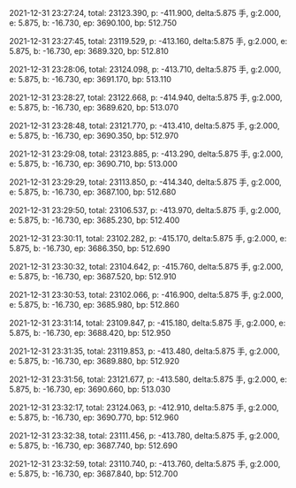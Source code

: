 2021-12-31 23:27:24, total: 23123.390, p: -411.900, delta:5.875 手, g:2.000, e: 5.875, b: -16.730, ep: 3690.100, bp: 512.750

2021-12-31 23:27:45, total: 23119.529, p: -413.160, delta:5.875 手, g:2.000, e: 5.875, b: -16.730, ep: 3689.320, bp: 512.810

2021-12-31 23:28:06, total: 23124.098, p: -413.710, delta:5.875 手, g:2.000, e: 5.875, b: -16.730, ep: 3691.170, bp: 513.110

2021-12-31 23:28:27, total: 23122.668, p: -414.940, delta:5.875 手, g:2.000, e: 5.875, b: -16.730, ep: 3689.620, bp: 513.070

2021-12-31 23:28:48, total: 23121.770, p: -413.410, delta:5.875 手, g:2.000, e: 5.875, b: -16.730, ep: 3690.350, bp: 512.970

2021-12-31 23:29:08, total: 23123.885, p: -413.290, delta:5.875 手, g:2.000, e: 5.875, b: -16.730, ep: 3690.710, bp: 513.000

2021-12-31 23:29:29, total: 23113.850, p: -414.340, delta:5.875 手, g:2.000, e: 5.875, b: -16.730, ep: 3687.100, bp: 512.680

2021-12-31 23:29:50, total: 23106.537, p: -413.970, delta:5.875 手, g:2.000, e: 5.875, b: -16.730, ep: 3685.230, bp: 512.400

2021-12-31 23:30:11, total: 23102.282, p: -415.170, delta:5.875 手, g:2.000, e: 5.875, b: -16.730, ep: 3686.350, bp: 512.690

2021-12-31 23:30:32, total: 23104.642, p: -415.760, delta:5.875 手, g:2.000, e: 5.875, b: -16.730, ep: 3687.520, bp: 512.910

2021-12-31 23:30:53, total: 23102.066, p: -416.900, delta:5.875 手, g:2.000, e: 5.875, b: -16.730, ep: 3685.980, bp: 512.860

2021-12-31 23:31:14, total: 23109.847, p: -415.180, delta:5.875 手, g:2.000, e: 5.875, b: -16.730, ep: 3688.420, bp: 512.950

2021-12-31 23:31:35, total: 23119.853, p: -413.480, delta:5.875 手, g:2.000, e: 5.875, b: -16.730, ep: 3689.880, bp: 512.920

2021-12-31 23:31:56, total: 23121.677, p: -413.580, delta:5.875 手, g:2.000, e: 5.875, b: -16.730, ep: 3690.660, bp: 513.030

2021-12-31 23:32:17, total: 23124.063, p: -412.910, delta:5.875 手, g:2.000, e: 5.875, b: -16.730, ep: 3690.770, bp: 512.960

2021-12-31 23:32:38, total: 23111.456, p: -413.780, delta:5.875 手, g:2.000, e: 5.875, b: -16.730, ep: 3687.740, bp: 512.690

2021-12-31 23:32:59, total: 23110.740, p: -413.760, delta:5.875 手, g:2.000, e: 5.875, b: -16.730, ep: 3687.840, bp: 512.700